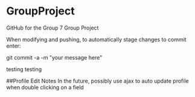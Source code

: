 # GroupProject
GitHub for the Group 7 Group Project

When modifying and pushing, to automatically stage changes to commit enter:

git commit -a -m "your message here"

testing testing 

##Profile Edit Notes
In the future, possibly use ajax to auto update profile when double clicking on a field
